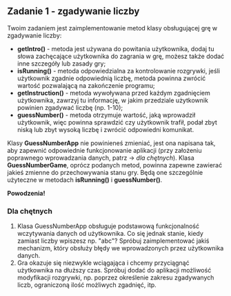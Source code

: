 ## Zadanie 1 - zgadywanie liczby

Twoim zadaniem jest zaimplementowanie metod klasy obsługującej grę w zgadywanie liczby:
- **getIntro()** - metoda jest używana do powitania użytkownika, dodaj tu słowa zachęcające użytkownika do zagrania w grę, możesz także dodać inne szczegóły lub zasady gry;
- **isRunning()** - metoda odpowiedzialna za kontrolowanie rozgrywki, jeśli użytkownik zgadnie odpowiednią liczbę, metoda powinna zwrócić wartość pozwalającą na zakończenie programu;
- **getInstruction()** - metoda wywoływana przed każdym zgadnięciem użytkownika, zawrzyj tu informację, w jakim przedziale użytkownik powinien zgadywać liczbę (np. 1-10);
- **guessNumber()** - metoda otrzymuje wartość, jaką wprowadził użytkownik, więc powinna sprawdzić czy użytkownik trafił, podał zbyt niską lub zbyt wysoką liczbę i zwrócić odpowiedni komunikat.

Klasy **GuessNumberApp** nie powinieneś zmieniać, jest ona napisana tak, aby zapewnić odpowiednie funkcjonowanie aplikacji (przy założeniu poprawnego wprowadzania danych, patrz -> <em>dla chętnych</em>).
Klasa **GuessNumberGame**, oprócz podanych metod, powinna zapewne zawierać jakieś zmienne do przechowywania stanu gry. Będą one szczególnie użyteczne w metodach **isRunning()** i **guessNumber()**.

**Powodzenia!**

### Dla chętnych
1. Klasa GuessNumberApp obsługuje podstawową funkcjonalność wczytywania danych od użytkownika. Co się jednak stanie, kiedy zamiast liczby wpiszesz np. "abc"? Spróbuj zaimplementować jakiś mechanizm, który obsłuży błędy we wprowadzonych przez użytkownika danych.
2. Gra okazuje się niezwykle wciągająca i chcemy przyciągnąć użytkownika na dłuższy czas. Spróbuj dodać do aplikacji możliwość modyfikacji rozgrywki, np. poprzez określenie zakresu zgadywanych liczb, ograniczoną ilość możliwych zgadnięć, itp.

